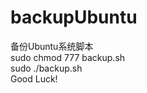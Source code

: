 # backupUbuntu
备份Ubuntu系统脚本 <br />
sudo chmod 777 backup.sh <br />
sudo ./backup.sh <br />
Good Luck!
